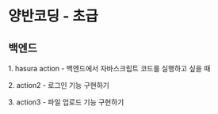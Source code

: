 # 양반코딩 - 초급

## 백엔드
1\. hasura action - 백엔드에서 자바스크립트 코드를 실행하고 싶을 때

2\. action2 - 로그인 기능 구현하기

3\. action3 - 파일 업로드 기능 구현하기
